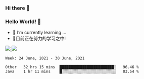 ### Hi there 👋
### Hello World! 🙌

- 🌱 I’m currently learning ...
- 📖目前正在努力的学习之中!

<a href="https://github.com/anuraghazra/github-readme-stats">
  <img src="https://github-readme-stats.vercel.app/api?username=keyboardWithDream&show_icons=true&repo=github-readme-stats" />
</a>
<a href="https://github.com/anuraghazra/convoychat">
  <img src="https://github-readme-stats.vercel.app/api/top-langs/?username=keyboardWithDream&layout=compact&repo=convoychat" />
</a>



<!--START_SECTION:waka-->
```text
Week: 24 June, 2021 - 30 June, 2021

Other   32 hrs 15 mins  ████████████████████████░   96.46 % 
Java    1 hr 11 mins    █░░░░░░░░░░░░░░░░░░░░░░░░   03.54 % 
```
<!--END_SECTION:waka-->
